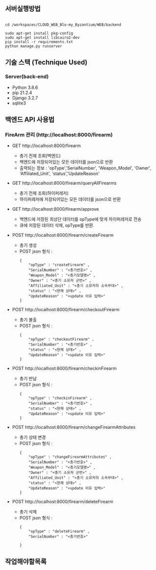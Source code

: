 ## 서버실행방법

```

cd /workspaces/CLOUD_WEB_Blo-my_Byzantium/WEB/backend

sudo apt-get install pkg-config
sudo apt-get install libcairo2-dev
pip install -r requirements.txt
python manage.py runserver
```




## 기술 스택 (Technique Used) 

### Server(back-end)
 - Python   3.8.6 
 - pip      21.2.4
 - Django   3.2.7
 - sqlite3





## 백엔드 API 사용법

### FireArm 관리 (http://localhost:8000/firearm)

 - GET http://localhost:8000/firearm

    - 총기 전체 조회(백엔드)
    - 백엔드에 저장되어있는 모든 데이터를 json으로 반환
    - 출력되는 정보 : 'opType','SerialNumber', 'Weapon_Model', 'Owner', 'Affiliated_Unit', 'status','UpdateReason'


 - GET http://localhost:8000/firearm/queryAllFirearms

    - 총기 전체 조회(하이퍼레저)
    - 하이퍼레저에 저장되어있는 모든 데이터를 json으로 반환


 - GET http://localhost:8000/firearm/approve

    - 백엔드에 저장된 최상단 데이터를 opType에 맞게 하이퍼레저로 전송
    - 큐에 저장된 데이터 삭제, opType를 반환.

 
 - POST http://localhost:8000/firearm/createFirearm

    - 총기 생성
    - POST json 형식 :
        ```
        {
            "opType" : "createFirearm" ,
            "SerialNumber" : "<총기번호>" , 
            "Weapon_Model" : "<총기모델명>" , 
            "Owner" : "<총기 소유자 군번>" , 
            "Affiliated_Unit" : "<총기 소유자의 소속부대>" , 
            "status" : "<현재 상태>" , 
            "UpdateReason" : "<update 이유 입력>"
        }
        ```


 - POST http://localhost:8000/firearm/checkoutFirearm

    - 총기 불출
    - POST json 형식 :
        ```
        {
            "opType" : "checkoutFirearm" ,
            "SerialNumber" : "<총기번호>" ,
            "status" : "<현재 상태>" , 
            "UpdateReason" : "<update 이유 입력>"
        }
        ```


- POST http://localhost:8000/firearm/checkinFirearm

    - 총기 반납
    - POST json 형식 :
        ```
        {
            "opType" : "checkinFirearm" ,
            "SerialNumber" : "<총기번호>" ,
            "status" : "<현재 상태>" , 
            "UpdateReason" : "<update 이유 입력>"
        }
        ```


 - POST http://localhost:8000/firearm/changeFirearmAttributes

    - 총기 상태 변경
    - POST json 형식 :
        ```
        {
            "opType" : "changeFirearmAttributes" ,
            "SerialNumber" : "<총기번호>" , 
            "Weapon_Model" : "<총기모델명>" , 
            "Owner" : "<총기 소유자 군번>" , 
            "Affiliated_Unit" : "<총기 소유자의 소속부대>" , 
            "status" : "<현재 상태>" , 
            "UpdateReason" : "<update 이유 입력>"
        }
        ```


- POST http://localhost:8000/firearm/deleteFirearm

    - 총기 삭제
    - POST json 형식 :
        ```
        {
            "opType" : "deleteFirearm" ,
            "SerialNumber" : "<총기번호>"

        }
        ```










## 작업해야할목록

